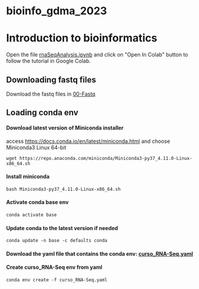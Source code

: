 # bioinfo_gdma_2023


# Introduction to bioinformatics

Open the file <a href="https://github.com/hanielcedraz/bioinfo_gdma_2023/blob/main/rnaSeqAnalysis.ipynb" target="_blank">rnaSeqAnalysis.ipynb</a> and click on "Open In Colab" button to follow the tutorial in Google Colab.



<!---
```
https://github.com/hanielcedraz/RNA-Seq_Course/blob/main/rnaSeqAnalysis.ipynb">rnaSeqAnalysis.ipynb
```
-->



## Downloading fastq files
Download the fastq files in <a href="https://github.com/hanielcedraz/bioinfo_gdma_2023/tree/main/00-Fastq" target="_blank">00-Fastq</a> 


## Loading conda env

#### Download latest version of Miniconda installer
access https://docs.conda.io/en/latest/miniconda.html and choose Miniconda3 Linux 64-bit

```shell
wget https://repo.anaconda.com/miniconda/Miniconda3-py37_4.11.0-Linux-x86_64.sh
```

#### Install miniconda
```
bash Miniconda3-py37_4.11.0-Linux-x86_64.sh
```

#### Activate conda base env
```
conda activate base
```

#### Update conda to the latest version if needed
```
conda update -n base -c defaults conda
```

#### Download the yaml file that contains the conda env: <a href="https://raw.githubusercontent.com/hanielcedraz/bioinfo_gdma_2023/main/curso_RNA-Seq.yaml" target="_blank">curso_RNA-Seq.yaml</a>  

#### Create curso_RNA-Seq env from yaml
```
conda env create -f curso_RNA-Seq.yaml

```

